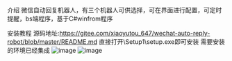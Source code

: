 介绍
微信自动回复机器人，有三个机器人可供选择，可在界面进行配置，可定时提醒，bs端程序，基于C#winfrom程序

安装教程
源码地址:https://gitee.com/xiaoyutou_647/wechat-auto-reply-robot/blob/master/README.md
直接打开\Setup1\setup.exe即可安装 需要安装的环境已经集成
![image](https://user-images.githubusercontent.com/20367402/115661416-fca06700-a36f-11eb-8265-233d6bef4d2b.png)
![image](https://user-images.githubusercontent.com/20367402/115661483-15108180-a370-11eb-96f5-da794900c6fb.png)
